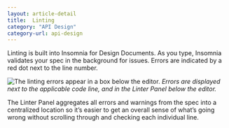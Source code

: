```yaml
---
layout: article-detail
title:  Linting
category: "API Design"
category-url: api-design
---
```


Linting is built into Insomnia for Design Documents. As you type, Insomnia validates your spec in the background for issues. Errors are indicated by a red dot next to the line number.

![The linting errors appear in a box below the editor.](/assets/images/linting-errors.png)
_Errors are displayed next to the applicable code line, and in the Linter Panel below the editor._

The Linter Panel aggregates all errors and warnings from the spec into a centralized location so it’s easier to get an overall sense of what’s going wrong without scrolling through and checking each individual line.
